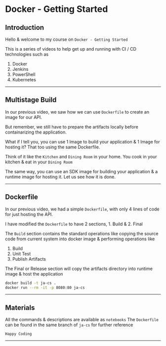 # Docker - Getting Started

## Introduction

Hello & welcome to my course on `Docker - Getting Started`

This is a series of videos to help get up and running with CI / CD technologies such as

1. Docker
2. Jenkins
3. PowerShell
4. Kubernetes

---

## Multistage Build

In our previous video, we saw how we can use `Dockerfile` to create an image for our API.

But remember, we still have to prepare the artifacts locally before containarizing the application.

What if I tell you, you can use 1 Image to build your application & 1 Image for hosting it? That too using the same Dockerfile.

Think of it like the `Kitchen` and `Dining Room` in your home. You cook in your kitchen & eat in your `Dining Room`

The same way, you can use an SDK image for building your application & a runtime image for hosting it. Let us see how it is done.

---

## Dockerfile

In our previous video, we had a simple `Dockerfile`, with only 4 lines of code for just hosting the API.

I have modified the `Dockerfile` to have 2 sections, 1. Build & 2. Final

The `Build` section contains the standard operations like copying the source code from current system into docker image & performing operations like

1. Build
2. Unit Test
3. Publish Artifacts

The Final or Release section will copy the artifacts directory into runtime image & host the application

```sh
docker build -t ja-cs .
docker run --rm -it -p 8080:80 ja-cs
```

---

## Materials

All the commands & descriptions are available as `notebooks`
The `Dockerfile` can be found in the same branch of `ja-cs` for further reference

`Happy Coding`

---
